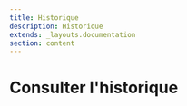 ```yaml
---
title: Historique
description: Historique
extends: _layouts.documentation
section: content
---
```


# Consulter l'historique 